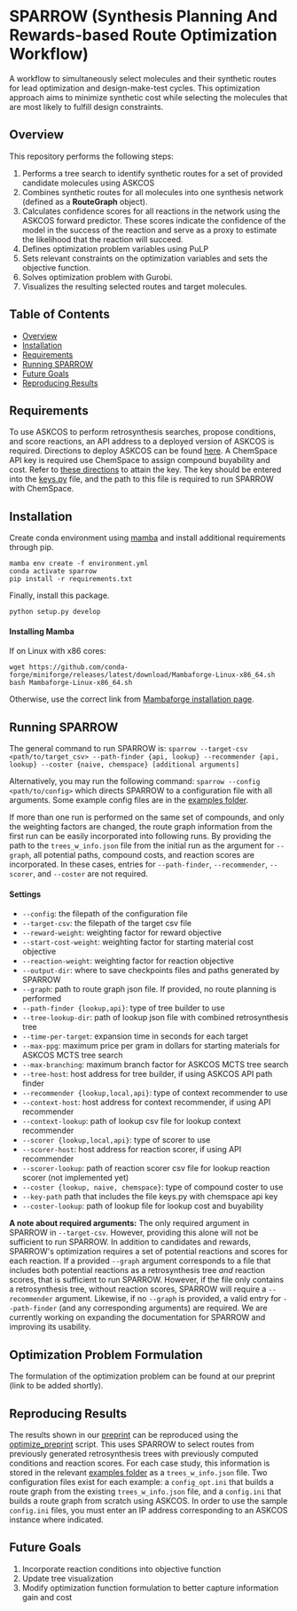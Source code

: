 # SPARROW (Synthesis Planning And Rewards-based Route Optimization Workflow)

A workflow to simultaneously select molecules and their synthetic routes for lead optimization and design-make-test cycles. This optimization approach aims to minimize synthetic cost while selecting the molecules that are most likely to fulfill design constraints.  

## Overview 
This repository performs the following steps: 
1. Performs a tree search to identify synthetic routes for a set of provided candidate molecules using ASKCOS 
2. Combines synthetic routes for all molecules into one synthesis network (defined as a **RouteGraph** object).
3. Calculates confidence scores for all reactions in the network using the ASKCOS forward predictor. These scores indicate the confidence of the model in the success of the reaction and serve as a proxy to estimate the likelihood that the reaction will succeed. 
4. Defines optimization problem variables using PuLP
5. Sets relevant constraints on the optimization variables and sets the objective function. 
6. Solves optimization problem with Gurobi.  
7. Visualizes the resulting selected routes and target molecules. 

## Table of Contents 
- [Overview](#overview)
- [Installation](#installation)
- [Requirements](#requirements)
- [Running SPARROW](#running-sparrow)
- [Future Goals](#future-goals)
- [Reproducing Results](#reproducing-results)

## Requirements 
To use ASKCOS to perform retrosynthesis searches, propose conditions, and score reactions, an API address to a deployed version of ASKCOS is required. Directions to deploy ASKCOS can be found [here](https://github.com/ASKCOS/ASKCOS). A ChemSpace API key is required use ChemSpace to assign compound buyability and cost. Refer to [these directions](https://api.chem-space.com/docs/#:~:text=Get%20API%20Key&text=The%20API%20key%20is%20unique,%40chem%2Dspace.com.) to attain the key. The key should be entered into the [keys.py](keys.py) file, and the path to this file is required to run SPARROW with ChemSpace. 

## Installation 
Create conda environment using [mamba](https://mamba.readthedocs.io/en/latest/installation.html) and install additional requirements through pip. 

```
mamba env create -f environment.yml
conda activate sparrow
pip install -r requirements.txt
```
Finally, install this package. 
```
python setup.py develop 
```

#### Installing Mamba
If on Linux with x86 cores: 
```
wget https://github.com/conda-forge/miniforge/releases/latest/download/Mambaforge-Linux-x86_64.sh
bash Mambaforge-Linux-x86_64.sh
```
Otherwise, use the correct link from [Mambaforge installation page](https://github.com/conda-forge/miniforge/releases/latest/download/Mambaforge-Linux-x86_64.sh).


## Running SPARROW
The general command to run SPARROW is:
`sparrow --target-csv <path/to/target_csv> --path-finder {api, lookup} --recommender {api, lookup} --coster {naive, chemspace} [additional arguments]`

Alternatively, you may run the following command: 
`sparrow --config <path/to/config>`
which directs SPARROW to a configuration file with all arguments. Some example config files are in the [examples folder](examples).

If more than one run is performed on the same set of compounds, and only the weighting factors are changed, the route graph information from the first run can be easily incorporated into following runs. By providing the path to the `trees_w_info.json` file from the initial run as the argument for `--graph`, all potential paths, compound costs, and reaction scores are incorporated. In these cases, entries for `--path-finder`, `--recommender`, `--scorer`, and `--coster` are not required. 

#### Settings 
 - `--config`: the filepath of the configuration file
 - `--target-csv`: the filepath of the target csv file
 - `--reward-weight`: weighting factor for reward objective
 - `--start-cost-weight`: weighting factor for starting material cost objective
 - `--reaction-weight`: weighting factor for reaction objective
 - `--output-dir`: where to save checkpoints files and paths generated by SPARROW
 - `--graph`: path to route graph json file. If provided, no route planning is performed
 - `--path-finder {lookup,api}`: type of tree builder to use
 - `--tree-lookup-dir`: path of lookup json file with combined retrosynthesis tree
 - `--time-per-target`: expansion time in seconds for each target
 - `--max-ppg`: maximum price per gram in dollars for starting materials for ASKCOS MCTS tree search
 - `--max-branching`: maximum branch factor for ASKCOS MCTS tree search
 - `--tree-host`: host address for tree builder, if using ASKCOS API path finder
 - `--recommender {lookup,local,api}`: type of context recommender to use
 - `--context-host`: host address for context recommender, if using API recommender
 - `--context-lookup`: path of lookup csv file for lookup context recommender
  - `--scorer {lookup,local,api}`: type of scorer to use
 - `--scorer-host`: host address for reaction scorer, if using API recommender
 - `--scorer-lookup`: path of reaction scorer csv file for lookup reaction scorer (not implemented yet)
 - `--coster {lookup, naive, chemspace}`: type of compound coster to use
 - `--key-path` path that includes the file keys.py with chemspace api key
 - `--coster-lookup`: path of lookup file for lookup cost and buyability

**A note about required arguments:** The only required argument in SPARROW in `--target-csv`. However, providing this alone will not be sufficient to run SPARROW. In addition to candidates and rewards, SPARROW's optimization requires a set of potential reactions and scores for each reaction. If a provided `--graph` argument corresponds to a file that includes both potential reactions as a retrosynthesis tree _and_ reaction scores, that is sufficient to run SPARROW. However, if the file only contains a retrosynthesis tree, without reaction scores, SPARROW will require a `--recommender` argument. Likewise, if no `--graph` is provided, a valid entry for `--path-finder` (and any corresponding arguments) are required. We are currently working on expanding the documentation for SPARROW and improving its usability.


##  Optimization Problem Formulation 
The formulation of the optimization problem can be found at our preprint (link to be added shortly). 

## Reproducing Results
The results shown in our [preprint]() can be reproduced using the [optimize_preprint](scripts/optimize_preprint.py) script. This uses SPARROW to select routes from previously generated retrosynthesis trees with previously computed conditions and reaction scores. For each case study, this information is stored in the relevant [examples folder](examples) as a `trees_w_info.json` file. Two configuration files exist for each example: a `config_opt.ini` that builds a route graph from the existing `trees_w_info.json` file, and a `config.ini` that builds a route graph from scratch using ASKCOS. In order to use the sample `config.ini` files, you must enter an IP address corresponding to an ASKCOS instance where indicated. 

## Future Goals
1. Incorporate reaction conditions into objective function 
2. Update tree visualization
3. Modify optimization function formulation to better capture information gain and cost 



